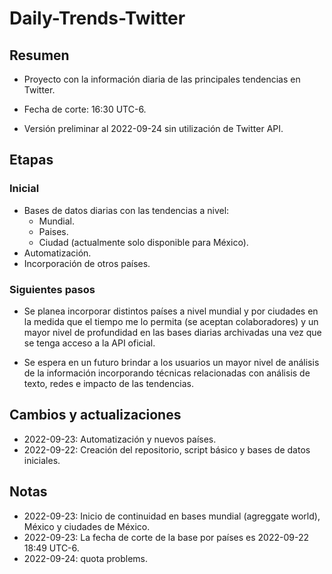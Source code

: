 # Daily-Trends-Twitter

## Resumen
- Proyecto con la información diaria de las principales tendencias en Twitter.

- Fecha de corte: 16:30 UTC-6.

- Versión preliminar al 2022-09-24 sin utilización de Twitter API.

## Etapas
### Inicial

- Bases de datos diarias con las tendencias a nivel:
    - Mundial.
    - Paises.
    - Ciudad (actualmente solo disponible para México).
- Automatización.
- Incorporación de otros países.
### Siguientes pasos

- Se planea incorporar distintos países a nivel mundial y por ciudades en la medida que el tiempo me lo permita (se aceptan colaboradores) y un mayor nivel de profundidad en las bases diarias archivadas una vez que se tenga acceso a la API oficial.

- Se espera en un futuro brindar a los usuarios un mayor nivel de análisis de la información incorporando técnicas relacionadas con análisis de texto, redes e impacto de las tendencias.

## Cambios y actualizaciones

- 2022-09-23: Automatización y nuevos países.
- 2022-09-22: Creación del repositorio, script básico y bases de datos iniciales.

## Notas
- 2022-09-23: Inicio de continuidad en bases mundial (agreggate world), México y ciudades de México.
- 2022-09-23: La fecha de corte de la base por países es 2022-09-22 18:49 UTC-6.
- 2022-09-24: quota problems.